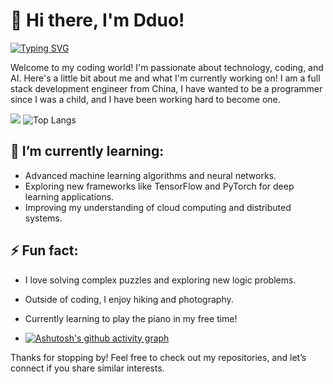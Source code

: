 # 👋 Hi there, I'm Dduo!

[![Typing SVG](https://readme-typing-svg.herokuapp.com?font=Fira+Code&pause=1000&width=435&lines=%22%E6%88%91%E6%98%AF%E5%8C%97%E7%BA%AC%E5%85%AD%E5%8D%81%E4%B8%83%E5%BA%A6%E4%BB%A5%E5%8C%97%E7%9A%84%E9%9B%AA%22)](https://git.io/typing-svg)

Welcome to my coding world! I'm passionate about technology, coding, and AI. Here's a little bit about me and what I'm currently working on!
I am a full stack development engineer from China, I have wanted to be a programmer since I was a child, and I have been working hard to become one.

![](https://github-readme-stats.vercel.app/api?username=DduoZDY1204&show_icons=true&theme=transparent)
![Top Langs](https://github-readme-stats.vercel.app/api/top-langs/?username=DduoZDY1204&layout=compact&theme=tokyonight)

## 🌱 I’m currently learning:
- Advanced machine learning algorithms and neural networks.
- Exploring new frameworks like TensorFlow and PyTorch for deep learning applications.
- Improving my understanding of cloud computing and distributed systems.

## ⚡ Fun fact:
- I love solving complex puzzles and exploring new logic problems.
- Outside of coding, I enjoy hiking and photography.
- Currently learning to play the piano in my free time!

- [![Ashutosh's github activity graph](https://github-readme-activity-graph-DduoZDY1204.vercel.app/graph?username=fjqz177&theme=github-light)](https://github.com/ashutosh00710/github-readme-activity-graph)

Thanks for stopping by! Feel free to check out my repositories, and let’s connect if you share similar interests.
